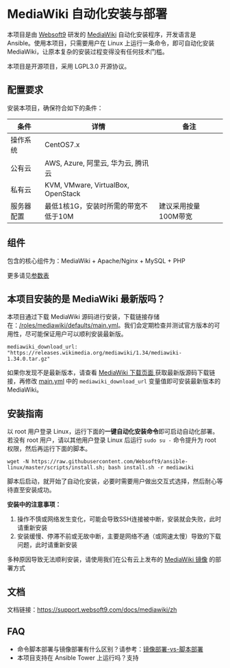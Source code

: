 
# MediaWiki 自动化安装与部署

本项目是由 [Websoft9](https://www.websoft9.com) 研发的 [MediaWiki](https://www.mediawiki.org/wiki/MediaWiki) 自动化安装程序，开发语言是 Ansible。使用本项目，只需要用户在 Linux 上运行一条命令，即可自动化安装 MediaWiki，让原本复杂的安装过程变得没有任何技术门槛。  

本项目是开源项目，采用 LGPL3.0 开源协议。

## 配置要求

安装本项目，确保符合如下的条件：

| 条件       | 详情       | 备注  |
| ------------ | ------------ | ----- |
| 操作系统       | CentOS7.x       |    |
| 公有云| AWS, Azure, 阿里云, 华为云, 腾讯云 |  |
| 私有云|  KVM, VMware, VirtualBox, OpenStack |  |
| 服务器配置 | 最低1核1G，安装时所需的带宽不低于10M |  建议采用按量100M带宽 |

## 组件

包含的核心组件为：MediaWiki + Apache/Nginx + MySQL + PHP

更多请见[参数表](/docs/zh/stack-components.md)

## 本项目安装的是 MediaWiki 最新版吗？

本项目通过下载 MediaWiki 源码进行安装，下载链接存储在：[/roles/mediawiki/defaults/main.yml](/roles/mediawiki/defaults/main.yml)。我们会定期检查并测试官方版本的可用性，尽可能保证用户可以顺利安装最新版。

```
mediawiki_download_url: "https://releases.wikimedia.org/mediawiki/1.34/mediawiki-1.34.0.tar.gz"
```
如果你发现不是最新版本，请查看 [MediaWiki 下载页面 ](https://www.mediawiki.org/wiki/Special:MyLanguage/Download)获取最新版源码下载链接，再修改 [main.yml](/roles/mediawiki/defaults/main.yml) 中的 `mediawiki_download_url` 变量值即可安装最新版本的 MediaWiki。

## 安装指南

以 root 用户登录 Linux，运行下面的**一键自动化安装命令**即可启动自动化部署。若没有 root 用户，请以其他用户登录 Linux 后运行 `sudo su -` 命令提升为 root 权限，然后再运行下面的脚本。

```
wget -N https://raw.githubusercontent.com/Websoft9/ansible-linux/master/scripts/install.sh; bash install.sh -r mediawiki
```

脚本后启动，就开始了自动化安装，必要时需要用户做出交互式选择，然后耐心等待直至安装成功。

**安装中的注意事项：**  

1. 操作不慎或网络发生变化，可能会导致SSH连接被中断，安装就会失败，此时请重新安装
2. 安装缓慢、停滞不前或无故中断，主要是网络不通（或网速太慢）导致的下载问题，此时请重新安装

多种原因导致无法顺利安装，请使用我们在公有云上发布的 [MediaWiki 镜像](https://apps.websoft9.com/mediawiki) 的部署方式


## 文档

文档链接：https://support.websoft9.com/docs/mediawiki/zh

## FAQ

- 命令脚本部署与镜像部署有什么区别？请参考：[镜像部署-vs-脚本部署](https://support.websoft9.com/docs/faq/zh/bz-product.html#镜像部署-vs-脚本部署)
- 本项目支持在 Ansible Tower 上运行吗？支持
